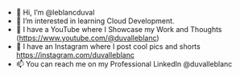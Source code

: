 - 👋 Hi, I’m @leblancduval
- 👀 I’m interested in learning Cloud Development. 
- 🌱 I have a YouTube where I Showcase my Work and Thoughts (https://www.youtube.com/@duvalleblanc)
- 💞️ I have an Instagram where I post cool pics and shorts https://instagram.com/duvalleblanc
- 📫 You can reach me on my Professional LinkedIn @duvalleblanc

<!---
leblancduval/leblancduval is a ✨ special ✨ repository because its `README.md` (this file) appears on your GitHub profile.
You can click the Preview link to take a look at your changes.
--->
